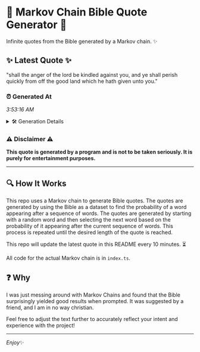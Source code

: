 # 📖 Markov Chain Bible Quote Generator 📖

Infinite quotes from the Bible generated by a Markov chain. ✨

## ✨ Latest Quote ✨
"shall the anger of the lord be kindled against you, and ye shall perish quickly from off the good land which he hath given unto you."

### ⏰ Generated At
*3:53:16 AM*

<details>
    <summary>🛠️ Generation Details</summary>
    <p>
        <strong>🌱 Seed:</strong> shall<br>
        <strong>🔄 Iterations:</strong> 25<br>
        <strong>📜 Context History:</strong><br>[ shall ]: the<br>[ shall, the ]: anger<br>[ shall, the, anger ]: of<br>[ shall, the, anger, of ]: the<br>[ shall, the, anger, of, the ]: lord<br>[ shall, the, anger, of, the, lord ]: be<br>[ the, anger, of, the, lord, be ]: kindled<br>[ anger, of, the, lord, be, kindled ]: against<br>[ of, the, lord, be, kindled, against ]: you,<br>[ the, lord, be, kindled, against, you, ]: and<br>[ lord, be, kindled, against, you,, and ]: ye<br>[ be, kindled, against, you,, and, ye ]: shall<br>[ kindled, against, you,, and, ye, shall ]: perish<br>[ against, you,, and, ye, shall, perish ]: quickly<br>[ you,, and, ye, shall, perish, quickly ]: from<br>[ and, ye, shall, perish, quickly, from ]: off<br>[ ye, shall, perish, quickly, from, off ]: the<br>[ shall, perish, quickly, from, off, the ]: good<br>[ perish, quickly, from, off, the, good ]: land<br>[ quickly, from, off, the, good, land ]: which<br>[ from, off, the, good, land, which ]: he<br>[ off, the, good, land, which, he ]: hath<br>[ the, good, land, which, he, hath ]: given<br>[ good, land, which, he, hath, given ]: unto<br>[ land, which, he, hath, given, unto ]: you.<br>
    </p>
</details>

### ⚠️ Disclaimer ⚠️
**This quote is generated by a program and is not to be taken seriously. It is purely for entertainment purposes.**

---

## 🔍 How It Works

This repo uses a Markov chain to generate Bible quotes. The quotes are generated by using the Bible as a dataset to find the probability of a word appearing after a sequence of words. The quotes are generated by starting with a random word and then selecting the next word based on the probability of it appearing after the current sequence of words. This process is repeated until the desired length of the quote is reached.

This repo will update the latest quote in this README every 10 minutes. ⏳

All code for the actual Markov chain is in `index.ts`.

## ❓ Why

I was just messing around with Markov Chains and found that the Bible surprisingly yielded good results when prompted. 
It was suggested by a friend, and I am in no way christian.

Feel free to adjust the text further to accurately reflect your intent and experience with the project!

---

*Enjoy*✨
